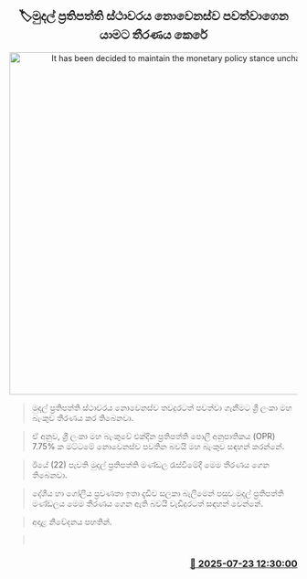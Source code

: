 <p align='center'><b><h2 align='center' title='It has been decided to maintain the monetary policy stance unchanged'>🏷මුදල් ප්‍රතිපත්ති ස්ථාවරය නොවෙනස්ව පවත්වාගෙන යාමට තීරණය කෙරේ</h2></b></p>
<p align='center'><img src='https://helakuru.sgp1.cdn.digitaloceanspaces.com/esana/images/lib/cbsl_1.png' width='600' alt='It has been decided to maintain the monetary policy stance unchanged'></p>

> මුදල් ප්‍රතිපත්ති ස්ථාවරය නොවෙනස්ව තවදුරටත් පවත්වා ගැනීමට ශ්‍රී ලංකා මහ බැංකුව තීරණය කර තිබෙනවා.

> ඒ අනුව, ශ්‍රී ලංකා මහ බැංකුවේ එක්දින ප්‍රතිපත්ති පොලී අනුපාතිකය (OPR) 7.75% ක මට්ටමේ නොවෙනස්ව පවතින බවයි මහ බැංකුව සඳහන් කරන්නේ.

> ඊයේ (22) පැවති මුදල් ප්‍රතිපත්ති මණ්ඩල රැස්වීමේදී මෙම තීරණය ගෙන තිබෙනවා.

> දේශීය හා ගෝලීය ප්‍රවණතා ඉතා දැඩිව සලකා බැලීමෙන් පසුව මුදල් ප්‍රතිපත්ති මණ්ඩලය මෙම තීරණය ගෙන ඇති බවයි වැඩිදුරටත් සඳහන් වෙන්නේ.

> අදාළ නිවේදනය පහතින්.

>  



<h3 align='right'><a href='https://www.helakuru.lk/esana/p/112088/'>📅 2025-07-23 12:30:00</a></h3>
